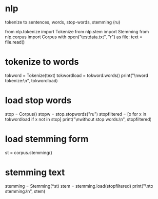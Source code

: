 # nlp

tokenize to sentences, words, stop-words, stemming (ru)

from nlp.tokenize import Tokenize
from nlp.stem import Stemming
from nlp.corpus import Corpus
with open("testdata.txt", "r") as file:
    text = file.read()
# tokenize to words
tokword = Tokenize(text)
tokwordload = tokword.words()
print("\nword tokenize:\n", tokwordload)
# load stop words
stop = Corpus()
stopw = stop.stopwords("ru")
stopfiltered = [x for x in tokwordload if x not in stop]
print("\nwithout stop words:\n", stopfiltered)
# load stemming form
st = corpus.stemming()
# stemming text
stemming = Stemming(*st)
stem = stemming.load(stopfiltered)
print("\nto stemming:\n", stem)
